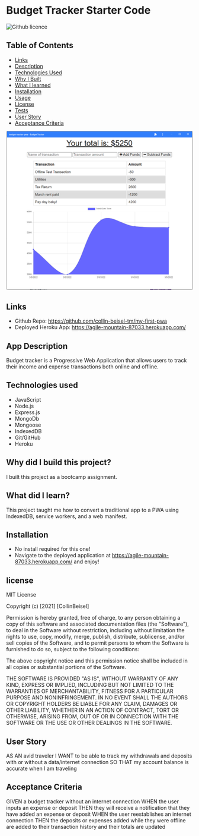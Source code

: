 # Budget Tracker Starter Code

![Github licence](http://img.shields.io/badge/license-MIT-blue.svg)

 ## Table of Contents
  * [Links](#links)
  * [Description](#app-descriptino)
  * [Technologies Used](#technologies-used)
  * [Why I Built](#why-did-i-build-this-project)
  * [What I learned](#what-did-i-learn)
  * [Installation](#installation)
  * [Usage](#usage)
  * [License](#license)
  * [Tests](#tests)
  * [User Story](#User-Story)
  * [Acceptance Criteria](#acceptance-criteria)

![Screenshot of Installed PWA](https://github.com/collin-beisel-tm/my-first-pwa/blob/main/screenshots/installed-pwa-screenshot.PNG)

## Links
 - Github Repo: https://github.com/collin-beisel-tm/my-first-pwa
 - Deployed Heroku App: https://agile-mountain-87033.herokuapp.com/
 ## App Description

Budget tracker is a Progressive Web Application that allows users to track their income and expense transactions both online and offline.

## Technologies used
- JavaScript
- Node.js
- Express.js
- MongoDb
- Mongoose
- IndexedDB
- Git/GitHub
- Heroku

## Why did I build this project?
I built this project as a bootcamp assignment. 

## What did I learn?
This project taught me how to convert a traditional app to a PWA using IndexedDB, service workers, and a web manifest.

## Installation
 - No install required for this one!
 - Navigate to the deployed application at https://agile-mountain-87033.herokuapp.com/ and enjoy!

## license
MIT License

Copyright (c) [2021] [CollinBeisel]

Permission is hereby granted, free of charge, to any person obtaining a copy of this software and associated documentation files (the "Software"), to deal in the Software without restriction, including without limitation the rights to use, copy, modify, merge, publish, distribute, sublicense, and/or sell copies of the Software, and to permit persons to whom the Software is furnished to do so, subject to the following conditions:

The above copyright notice and this permission notice shall be included in all copies or substantial portions of the Software.

THE SOFTWARE IS PROVIDED "AS IS", WITHOUT WARRANTY OF ANY KIND, EXPRESS OR IMPLIED, INCLUDING BUT NOT LIMITED TO THE WARRANTIES OF MERCHANTABILITY, FITNESS FOR A PARTICULAR PURPOSE AND NONINFRINGEMENT. IN NO EVENT SHALL THE AUTHORS OR COPYRIGHT HOLDERS BE LIABLE FOR ANY CLAIM, DAMAGES OR OTHER LIABILITY, WHETHER IN AN ACTION OF CONTRACT, TORT OR OTHERWISE, ARISING FROM, OUT OF OR IN CONNECTION WITH THE SOFTWARE OR THE USE OR OTHER DEALINGS IN THE SOFTWARE.

## User Story
AS AN avid traveler
I WANT to be able to track my withdrawals and deposits with or without a data/internet connection
SO THAT my account balance is accurate when I am traveling 

## Acceptance Criteria
GIVEN a budget tracker without an internet connection
WHEN the user inputs an expense or deposit
THEN they will receive a notification that they have added an expense or deposit
WHEN the user reestablishes an internet connection
THEN the deposits or expenses added while they were offline are added to their transaction history and their totals are updated